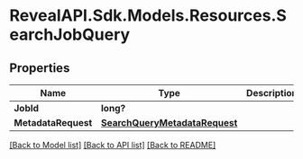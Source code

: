 # RevealAPI.Sdk.Models.Resources.SearchJobQuery
## Properties

Name | Type | Description | Notes
------------ | ------------- | ------------- | -------------
**JobId** | **long?** |  | [optional] 
**MetadataRequest** | [**SearchQueryMetadataRequest**](SearchQueryMetadataRequest.md) |  | [optional] 

[[Back to Model list]](../README.md#documentation-for-models) [[Back to API list]](../README.md#documentation-for-api-endpoints) [[Back to README]](../README.md)

